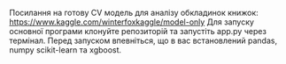 Посилання на готову CV модель для аналізу обкладинок книжок: https://www.kaggle.com/winterfoxkaggle/model-only
Для запуску основної програми клонуйте репозиторій та запустіть app.py через термінал. Перед запуском впевніться, що в вас встановлений pandas, numpy scikit-learn та xgboost.
